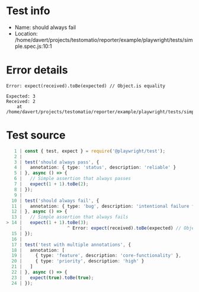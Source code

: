 # Test info

- Name: should always fail
- Location: /home/davert/projects/testomatio/reporter/example/playwright/tests/simple.spec.js:10:1

# Error details

```
Error: expect(received).toBe(expected) // Object.is equality

Expected: 3
Received: 2
    at /home/davert/projects/testomatio/reporter/example/playwright/tests/simple.spec.js:14:17
```

# Test source

```ts
   1 | const { test, expect } = require('@playwright/test');
   2 |
   3 | test('should always pass', { 
   4 |   annotation: { type: 'status', description: 'reliable' }
   5 | }, async () => {
   6 |   // Simple assertion that always passes
   7 |   expect(1 + 1).toBe(2);
   8 | });
   9 |
  10 | test('should always fail', {
  11 |   annotation: { type: 'bug', description: 'intentional failure for testing' }
  12 | }, async () => {
  13 |   // Simple assertion that always fails
> 14 |   expect(1 + 1).toBe(3);
     |                 ^ Error: expect(received).toBe(expected) // Object.is equality
  15 | });
  16 |
  17 | test('test with multiple annotations', {
  18 |   annotation: [
  19 |     { type: 'feature', description: 'core-functionality' },
  20 |     { type: 'priority', description: 'high' }
  21 |   ]
  22 | }, async () => {
  23 |   expect(true).toBe(true);
  24 | });
```